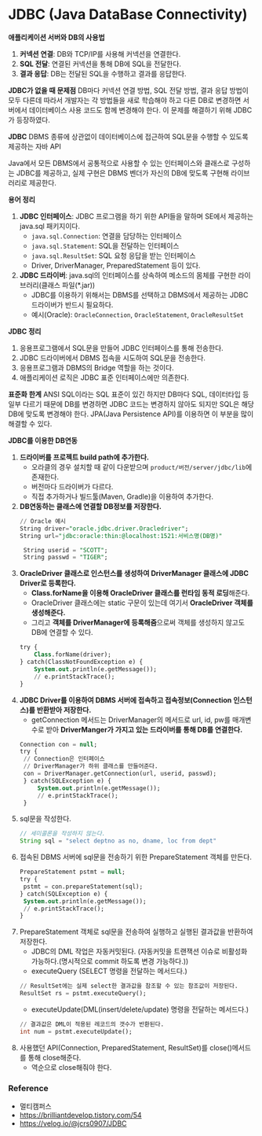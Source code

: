 # JDBC (Java DataBase Connectivity)
**애플리케이션 서버와 DB의 사용법** 
1. **커넥션 연결**: DB와 TCP/IP를 사용해 커넥션을 연결한다. 
2. **SQL 전달**: 연결된 커넥션을 통해 DB에 SQL을 전달한다.
3. **결과 응답**: DB는 전달된 SQL을 수행하고 결과를 응답한다. 

**JDBC가 없을 때 문제점**
DB마다 커넥션 연결 방법, SQL 전달 방법, 결과 응답 방법이 모두 다른데 따라서 개발자는 각 방법들을 새로 학습해야 하고 다른 DB로 변경하면 서버에서  데이터베이스 사용 코드도 함께 변경해야 한다. 이 문제를 해결하기 위해 JDBC가 등장하였다.

**JDBC**
DBMS 종류에 상관없이 데이터베이스에 접근하여 SQL문을 수행할 수 있도록 제공하는 자바 API

Java에서 모든 DBMS에서 공통적으로 사용할 수 있는 인터페이스와 클래스로 구성하는 JDBC를 제공하고, 실제 구현은 DBMS 벤더가 자신의 DB에 맞도록 구현해 라이브러리로 제공한다.

**용어 정리**
1. **JDBC 인터페이스**: JDBC 프로그램을 하기 위한 API들을 말하며 SE에서 제공하는 java.sql 패키지이다.
   * ``java.sql.Connection``: 연결을 담당하는 인터페이스
   * ``java.sql.Statement``: SQL을 전달하는 인터페이스
   * ``java.sql.ResultSet``: SQL 요청 응답을 받는 인터페이스
   * Driver, DriverManager, PreparedStatement 등이 있다.
2. **JDBC 드라이버**: java.sql의 인터페이스를 상속하여 메소드의 몸체를 구현한 라이브러리(클래스 파일(*.jar))
   * JDBC를 이용하기 위해서는 DBMS를 선택하고 DBMS에서 제공하는 JDBC 드라이버가 반드시 필요하다.
   * 예시(Oracle):  ``OracleConnection``, ``OracleStatement``, ``OracleResultSet``

**JDBC 정리**
1. 응용프로그램에서 SQL문을 만들어 JDBC 인터페이스를 통해 전송한다.
2. JDBC 드라이버에서 DBMS 접속을 시도하여 SQL문을 전송한다.
3. 응용프로그램과 DBMS의 Bridge 역할을 하는 것이다.
4. 애플리케이션 로직은 JDBC 표준 인터페이스에만 의존한다.

**표준화 한계**
ANSI SQL이라는 SQL 표준이 있긴 하지만 DB마다 SQL, 데이터타입 등 일부 다르기 때문에 DB를 변경하면 JDBC 코드는 변경하지 않아도 되지만 SQL은 해당 DB에 맞도록 변경해야 한다. JPA(Java Persistence API)를 이용하면 이 부분을 많이 해결할 수 있다.

**JDBC를 이용한 DB연동**
1. **드라이버를 프로젝트 build path에 추가한다.**
   * 오라클의 경우 설치할 때 같이 다운받으며 ``product/버전/server/jdbc/lib``에 존재한다.
   * 버전마다 드라이버가 다르다.
   * 직접 추가하거나 빌드툴(Maven, Gradle)을 이용하여 추가한다.
2. **DB연동하는 클래스에 연결할 DB정보를 저장한다.**
   ```SQL
   // Oracle 예시
   String driver="oracle.jdbc.driver.Oracledriver";
   String url="jdbc:oracle:thin:@localhost:1521:서비스명(DB명)"

    String userid = "SCOTT";
    String passwd = "TIGER";
   ```
3. **OracleDriver 클래스로 인스턴스를 생성하여 DriverManager 클래스에 JDBC Driver로 등록한다.**
   * **Class.forName을 이용해 OracleDriver 클래스를 런타임 동적 로딩**해준다.
   * OracleDriver 클래스에는 static 구문이 있는데 여기서 **OracleDriver 객체를 생성해준다.**
   * 그리고 **객체를 DriverManager에 등록해줌**으로써 객체를 생성하지 않고도 DB에 연결할 수 있다.
    ```sql
    try {
        Class.forName(driver);
    } catch(ClassNotFoundException e) {
        System.out.println(e.getMessage());
        // e.printStackTrace();
    }
    ```
4. **JDBC Driver를 이용하여 DBMS 서버에 접속하고 접속정보(Connection 인스턴스)를 반환받아 저장한다.**
   * getConnection 메서드는 DriverManager의 메서드로 url, id, pw를 매개변수로 받아 **DriverManger가 가지고 있는 드라이버를 통해 DB를 연결한다.**
   ```SQL
   Connection con = null;
   try {
    // Connection은 인터페이스
    // DriverManager가 하위 클래스를 만들어준다.
    con = DriverManager.getConnection(url, userid, passwd);
    } catch(SQLException e) {
        System.out.println(e.getMessage());
        // e.printStackTrace();
    }
   ```
5. sql문을 작성한다.
   ```java
   // 세미콜론을 작성하지 않는다.
   String sql = "select deptno as no, dname, loc from dept"
   ```
6. 접속된 DBMS 서버에 sql문을 전송하기 위한 PrepareStatement 객체를 만든다.
   ```sql
   PrepareStatement pstmt = null;
   try {
    pstmt = con.prepareStatement(sql);
   } catch(SQLException e) {
    System.out.println(e.getMessage());
    // e.printStackTrace();
   }
   ```
7. PrepareStatement 객체로 sql문을 전송하여 실행하고 실행된 결과값을 반환하여 저장한다.
   * JDBC의 DML 작업은 자동커밋된다. (자동커밋을 트랜잭션 이슈로 비활성화 가능하다.(명시적으로 commit 하도록 변경 가능하다.))
   * executeQuery (SELECT 명령을 전달하는 메서드다.)
    ```sql
    // ResultSet에는 실제 select한 결과값을 참조할 수 있는 참조값이 저장된다.
    ResultSet rs = pstmt.executeQuery();
    ```
   * executeUpdate(DML(insert/delete/update) 명령을 전달하는 메서드다.)
    ```sql
    // 결과값은 DML이 적용된 레코드의 갯수가 반환된다.
    int num = pstmt.executeUpdate();
    ```
8. 사용했던 API(Connection, PreparedStatement, ResultSet)를 close()메서드를 통해 close해준다.
   * 역순으로 close해줘야 한다.

### Reference
* 멀티캠퍼스
* https://brilliantdevelop.tistory.com/54
* https://velog.io/@jcrs0907/JDBC